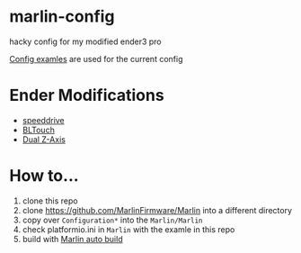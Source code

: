 # marlin-config
hacky config for my modified ender3 pro

[Config examles](https://github.com/MarlinFirmware/Configurations) are used for the current config

# Ender Modifications
- [speeddrive](https://github.com/sashalex007/speedDrive)
- [BLTouch](https://www.creality3dofficial.com/products/creality-bl-touch)
- [Dual Z-Axis](https://www.creality3dparts.com/product/creality-dual-z-axis-upgrade-kit-with-lead-screw-and-stepper-motor-for-ender-3-3-pro-3-v2/)

# How to...
1. clone this repo
1. clone https://github.com/MarlinFirmware/Marlin into a different directory
1. copy over `Configuration*` into the `Marlin/Marlin`
1. check platformio.ini in `Marlin` with the examle in this repo
1. build with [Marlin auto build](https://marlinfw.org/docs/basics/auto_build_marlin.html)